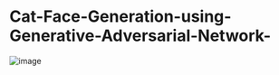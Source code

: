 # Cat-Face-Generation-using-Generative-Adversarial-Network-

![image](https://user-images.githubusercontent.com/98642342/235659000-dac4f84a-36d2-451d-be66-7d62a32aa28a.png)
